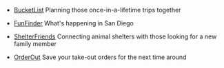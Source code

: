 - [BucketList](https://thawing-meadow-8343.herokuapp.com/)   Planning those once-in-a-lifetime trips together

- [FunFinder](https://fun-finder-sdlearn.herokuapp.com/)   What's happening in San Diego  

- [ShelterFriends](https://aqueous-taiga-4911.herokuapp.com/)   Connecting animal shelters with those looking for a new family member

- [OrderOut](https://sleepy-tundra-43152.herokuapp.com/)   Save your take-out orders for the next time around

